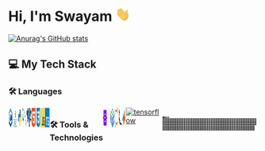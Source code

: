 # Hi, I'm Swayam <img src="https://raw.githubusercontent.com/danBamikiya/danBamikiya/main/wave.gif" width="30">
[![Anurag's GitHub stats](https://github-readme-stats.vercel.app/api?username=sway4em&count_private=true&show_icons=true)](https://github.com/anuraghazra/github-readme-stats)
## 💻 My Tech Stack
### 🛠️ Languages
<div style="display: flex;">
  <a href="https://www.cprogramming.com/" target="_blank"><img src="https://raw.githubusercontent.com/devicons/devicon/master/icons/c/c-original.svg" alt="C" width="40" height="40"/></a>
  <a href="https://www.java.com/" target="_blank"><img src="https://raw.githubusercontent.com/devicons/devicon/master/icons/java/java-original.svg" alt="JAVA" width="40" height="40"/></a>
  <a href="https://www.python.org/" target="_blank"><img src="https://raw.githubusercontent.com/devicons/devicon/master/icons/python/python-original.svg" alt="PYTHON" width="40" height="40"/></a>
  <a href="https://www.mysql.com/" target="_blank"><img src="https://raw.githubusercontent.com/devicons/devicon/master/icons/mysql/mysql-original.svg" alt="MySQL" width="40" height="40"/></a>
  <a href="https://www.postgresql.org/" target="_blank"><img src="https://raw.githubusercontent.com/devicons/devicon/master/icons/postgresql/postgresql-original.svg" alt="postgresql" width="40" height="40"/></a>
  <a href="https://developer.mozilla.org/en-US/docs/Glossary/HTML5" target="_blank"><img src="https://raw.githubusercontent.com/devicons/devicon/master/icons/html5/html5-original.svg" alt="HTML5" width="40" height="40"/></a>
  <a href="https://developer.mozilla.org/en-US/docs/Web/CSS" target="_blank"><img src="https://raw.githubusercontent.com/devicons/devicon/master/icons/css3/css3-original.svg" alt="CSS3" width="40" height="40"/></a>
  <a href="https://www.javascript.com/" target="_blank"><img src="https://raw.githubusercontent.com/devicons/devicon/master/icons/javascript/javascript-original.svg" alt="javascript" width="40" height="40"/></a>
  <a href="https://www.typescriptlang.org/" target="_blank"><img src="https://raw.githubusercontent.com/devicons/devicon/master/icons/typescript/typescript-original.svg" alt="typescript" width="40" height="40"/></a>
  
### 🛠️ Tools & Technologies
<div style="display: flex;">
  <a href="https://www.getbootstrap.com/" target="_blank"><img src="https://raw.githubusercontent.com/devicons/devicon/master/icons/bootstrap/bootstrap-original.svg" alt="bootstrap" width="40" height="40"/></a>
  <a href="https://pandas.pydata.org/" target="_blank"><img src="https://raw.githubusercontent.com/devicons/devicon/master/icons/pandas/pandas-original.svg" alt="pandas" width="40" height="40"/></a>
  <a href="https://numpy.org/" target="_blank"><img src="https://raw.githubusercontent.com/devicons/devicon/master/icons/numpy/numpy-original.svg" alt="numpy" width="40" height="40"/></a>
  <a href="https://jupyter.org/" target="_blank"><img src="https://raw.githubusercontent.com/devicons/devicon/master/icons/jupyter/jupyter-original.svg" alt="jupyter" width="40" height="40"/></a>
  <a href="https://flask.palletsprojects.com/en/2.2.x/" target="_blank"><img src="https://raw.githubusercontent.com/devicons/devicon/master/icons/flask/flask-original.svg" alt="flask" width="40" height="40"/></a>
  <a href="https://www.mathworks.com/products/matlab.html" target="_blank"><img src="https://raw.githubusercontent.com/devicons/devicon/master/icons/matlab/matlab-original.svg" alt="matlab" width="40" height="40"/></a>
  <a href="https://www.tensorflow.org/" target="_blank"><img src="https://cdn.jsdelivr.net/gh/devicons/devicon/icons/tensorflow/tensorflow-original.svg" width="40" height="40" alt="tensorflow" />
</a>
  
![Contribution Snake](https://github.com/sway4em/sway4em/blob/output/github-contribution-grid-snake-dark.svg)

